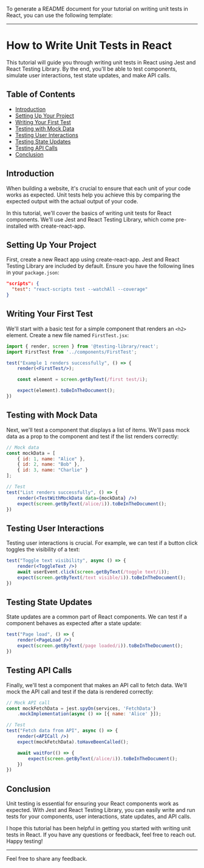 To generate a README document for your tutorial on writing unit tests in React, you can use the following template:

---

# How to Write Unit Tests in React

This tutorial will guide you through writing unit tests in React using Jest and React Testing Library. By the end, you'll be able to test components, simulate user interactions, test state updates, and make API calls.

## Table of Contents

- [Introduction](#introduction)
- [Setting Up Your Project](#setting-up-your-project)
- [Writing Your First Test](#writing-your-first-test)
- [Testing with Mock Data](#testing-with-mock-data)
- [Testing User Interactions](#testing-user-interactions)
- [Testing State Updates](#testing-state-updates)
- [Testing API Calls](#testing-api-calls)
- [Conclusion](#conclusion)

## Introduction

When building a website, it's crucial to ensure that each unit of your code works as expected. Unit tests help you achieve this by comparing the expected output with the actual output of your code.

In this tutorial, we'll cover the basics of writing unit tests for React components. We'll use Jest and React Testing Library, which come pre-installed with create-react-app.

## Setting Up Your Project

First, create a new React app using create-react-app. Jest and React Testing Library are included by default. Ensure you have the following lines in your `package.json`:

```json
"scripts": {
  "test": "react-scripts test --watchAll --coverage"
}
```

## Writing Your First Test

We'll start with a basic test for a simple component that renders an `<h2>` element. Create a new file named `FirstTest.jsx`:

```jsx
import { render, screen } from '@testing-library/react';
import FirstTest from '../components/FirstTest';

test("Example 1 renders successfully", () => {
    render(<FirstTest/>);

    const element = screen.getByText(/first test/i);

    expect(element).toBeInTheDocument();
})
```

## Testing with Mock Data

Next, we'll test a component that displays a list of items. We'll pass mock data as a prop to the component and test if the list renders correctly:

```jsx
// Mock data
const mockData = [
    { id: 1, name: "Alice" },
    { id: 2, name: "Bob" },
    { id: 3, name: "Charlie" }
];

// Test
test("List renders successfully", () => {
    render(<TestWithMockData data={mockData} />)
    expect(screen.getByText(/alice/i)).toBeInTheDocument();
})
```

## Testing User Interactions

Testing user interactions is crucial. For example, we can test if a button click toggles the visibility of a text:

```jsx
test("Toggle text visibility", async () => {
    render(<ToggleText />)
    await userEvent.click(screen.getByText(/toggle text/i));
    expect(screen.getByText(/text visible/i)).toBeInTheDocument();
})
```

## Testing State Updates

State updates are a common part of React components. We can test if a component behaves as expected after a state update:

```jsx
test("Page load", () => {
    render(<PageLoad />)
    expect(screen.getByText(/page loaded/i)).toBeInTheDocument();
})
```

## Testing API Calls

Finally, we'll test a component that makes an API call to fetch data. We'll mock the API call and test if the data is rendered correctly:

```jsx
// Mock API call
const mockFetchData = jest.spyOn(services, 'FetchData')
    .mockImplementation(async () => [{ name: 'Alice' }]);

// Test
test("Fetch data from API", async () => {
    render(<APICall />)
    expect(mockFetchData).toHaveBeenCalled();

    await waitFor(() => {
        expect(screen.getByText(/alice/i)).toBeInTheDocument();
    })
})
```

## Conclusion

Unit testing is essential for ensuring your React components work as expected. With Jest and React Testing Library, you can easily write and run tests for your components, user interactions, state updates, and API calls.

I hope this tutorial has been helpful in getting you started with writing unit tests in React. If you have any questions or feedback, feel free to reach out. Happy testing!

---

Feel free to share any feedback.